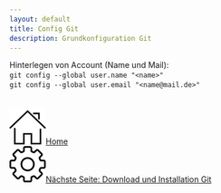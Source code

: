 ```yaml
---
layout: default
title: Config Git
description: Grundkonfiguration Git
---
```

Hinterlegen von Account (Name und Mail):<br>
`git config --global user.name "<name>"`<br>
`git config --global user.email "<name@mail.de>"`
<br><br><br>
[![Home](./assets/img/home.png)Home](https://git.fullme.sh/)<br>
[![Grundkonfiguration Git](./assets/img/gear.png)Nächste Seite: Download und Installation Git](./config.html)